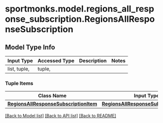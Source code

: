 # sportmonks.model.regions_all_response_subscription.RegionsAllResponseSubscription

## Model Type Info
Input Type | Accessed Type | Description | Notes
------------ | ------------- | ------------- | -------------
list, tuple,  | tuple,  |  | 

### Tuple Items
Class Name | Input Type | Accessed Type | Description | Notes
------------- | ------------- | ------------- | ------------- | -------------
[**RegionsAllResponseSubscriptionItem**](RegionsAllResponseSubscriptionItem.md) | [**RegionsAllResponseSubscriptionItem**](RegionsAllResponseSubscriptionItem.md) | [**RegionsAllResponseSubscriptionItem**](RegionsAllResponseSubscriptionItem.md) |  | 

[[Back to Model list]](../../README.md#documentation-for-models) [[Back to API list]](../../README.md#documentation-for-api-endpoints) [[Back to README]](../../README.md)

